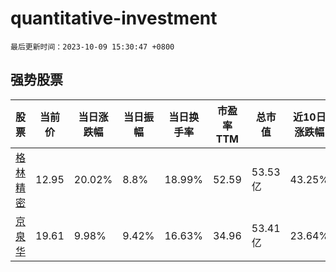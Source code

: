 # quantitative-investment

`最后更新时间：2023-10-09 15:30:47 +0800`

## 强势股票

|股票|当前价|当日涨跌幅|当日振幅|当日换手率|市盈率TTM|总市值|近10日涨跌幅|
|----|----|----|----|----|----|----|----|
|[格林精密](https://xueqiu.com/S/SZ300968)|12.95|20.02%|8.8%|18.99%|52.59|53.53亿|43.25%|
|[京泉华](https://xueqiu.com/S/SZ002885)|19.61|9.98%|9.42%|16.63%|34.96|53.41亿|23.64%|
